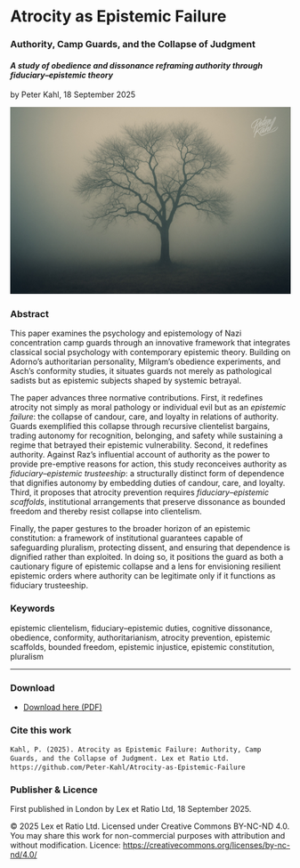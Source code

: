 # Atrocity as Epistemic Failure

### Authority, Camp Guards, and the Collapse of Judgment

#### _A study of obedience and dissonance reframing authority through fiduciary–epistemic theory_

by Peter Kahl, 18 September 2025

![alt text](https://github.com/Peter-Kahl/Atrocity-as-Epistemic-Failure/blob/main/atrocity.jpg?raw=true)

### Abstract

This paper examines the psychology and epistemology of Nazi concentration camp guards through an innovative framework that integrates classical social psychology with contemporary epistemic theory. Building on Adorno’s authoritarian personality, Milgram’s obedience experiments, and Asch’s conformity studies, it situates guards not merely as pathological sadists but as epistemic subjects shaped by systemic betrayal.

The paper advances three normative contributions. First, it redefines atrocity not simply as moral pathology or individual evil but as an _epistemic failure_: the collapse of candour, care, and loyalty in relations of authority. Guards exemplified this collapse through recursive clientelist bargains, trading autonomy for recognition, belonging, and safety while sustaining a regime that betrayed their epistemic vulnerability. Second, it redefines authority. Against Raz’s influential account of authority as the power to provide pre-emptive reasons for action, this study reconceives authority as _fiduciary–epistemic trusteeship_: a structurally distinct form of dependence that dignifies autonomy by embedding duties of candour, care, and loyalty. Third, it proposes that atrocity prevention requires _fiduciary–epistemic scaffolds_, institutional arrangements that preserve dissonance as bounded freedom and thereby resist collapse into clientelism.

Finally, the paper gestures to the broader horizon of an epistemic constitution: a framework of institutional guarantees capable of safeguarding pluralism, protecting dissent, and ensuring that dependence is dignified rather than exploited. In doing so, it positions the guard as both a cautionary figure of epistemic collapse and a lens for envisioning resilient epistemic orders where authority can be legitimate only if it functions as fiduciary trusteeship.

### Keywords

epistemic clientelism, fiduciary–epistemic duties, cognitive dissonance, obedience, conformity, authoritarianism, atrocity prevention, epistemic scaffolds, bounded freedom, epistemic injustice, epistemic constitution, pluralism

---

### Download

- [Download here (PDF)](https://raw.githubusercontent.com/Peter-Kahl/Atrocity-as-Epistemic-Failure/master/Kahl_P_Atrocity_as_Epistemic_Failure_2025-09-18.pdf)

### Cite this work

```
Kahl, P. (2025). Atrocity as Epistemic Failure: Authority, Camp Guards, and the Collapse of Judgment. Lex et Ratio Ltd. https://github.com/Peter-Kahl/Atrocity-as-Epistemic-Failure
```

### Publisher & Licence

First published in London by Lex et Ratio Ltd, 18 September 2025.

© 2025 Lex et Ratio Ltd. Licensed under Creative Commons BY-NC-ND 4.0.\
You may share this work for non-commercial purposes with attribution and without modification. Licence: https://creativecommons.org/licenses/by-nc-nd/4.0/